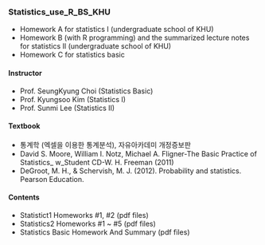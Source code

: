 ### Statistics_use_R_BS_KHU
  
- Homework A for statistics I (undergraduate school of KHU)
- Homework B (with R programming) and the summarized lecture notes for statistics II (undergraduate school of KHU)
- Homework C for statistics basic

#### Instructor
- Prof. SeungKyung Choi (Statistics Basic)
- Prof. Kyungsoo Kim (Statistics I)
- Prof. Sunmi Lee (Statistics II)

#### Textbook  
- 통계학 (엑셀을 이용한 통계분석), 자유아카데미 개정증보판
- David S. Moore, William I. Notz, Michael A. Fligner-The Basic Practice of Statistics_ w_Student CD-W. H. Freeman (2011)
- DeGroot, M. H., & Schervish, M. J. (2012). Probability and statistics. Pearson Education.
  
#### Contents
- Statistict1 Homeworks #1, #2 (pdf files)
- Statistics2 Homeworks #1 ~ #5 (pdf files)
- Statistics Basic Homework And Summary (pdf files)
